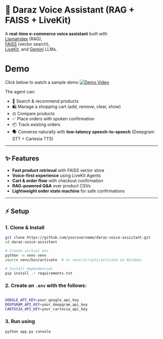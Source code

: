 # 🛒 Daraz Voice Assistant (RAG + FAISS + LiveKit)

A **real-time e-commerce voice assistant** built with  
[LlamaIndex](https://github.com/jerryjliu/llama_index) (RAG),  
[FAISS](https://github.com/facebookresearch/faiss) (vector search),  
[LiveKit](https://github.com/livekit), and [Gemini](https://ai.google/) LLMs.  

# Demo
Click below to watch a sample demo
[![Demo Video](https://img.youtube.com/vi/ahAg7CgEJxg/0.jpg)](https://www.youtube.com/watch?v=ahAg7CgEJxg)


The agent can:
- 🔎 Search & recommend products
- 🛍️ Manage a shopping cart (add, remove, clear, show)
- ⚖️ Compare products
- ✅ Place orders with spoken confirmation
- 📦 Track existing orders
- 🗣️ Converse naturally with **low-latency speech-to-speech** (Deepgram STT + Cartesia TTS)

---

## ✨ Features

- **Fast product retrieval** with FAISS vector store  
- **Voice-first experience** using LiveKit Agents  
- **Cart & order flow** with checkout confirmation  
- **RAG-powered Q&A** over product CSVs  
- **Lightweight order state machine** for safe confirmations  

---

## ⚡ Setup

### 1. Clone & Install
```bash
git clone https://github.com/yourusername/daraz-voice-assistant.git
cd daraz-voice-assistant

# Create virtual env
python -m venv venv
source venv/bin/activate  # or venv\Scripts\activate on Windows

# Install dependencies
pip install -r requirements.txt
```
### 2. Create an `.env` with the follows:
```bash

GOOGLE_API_KEY=your_google_api_key
DEEPGRAM_API_KEY=your_deepgram_api_key
CARTESIA_API_KEY=your_cartesia_api_key
```
### 3. Run using 
``` bash
python app.py console
```
